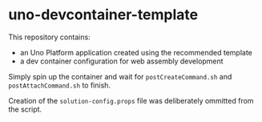 # uno-devcontainer-template

This repository contains:
- an Uno Platform application created using the recommended template
- a dev container configuration for web assembly development

Simply spin up the container and wait for `postCreateCommand.sh` and `postAttachCommand.sh` to finish.

Creation of the `solution-config.props` file was deliberately ommitted from the script.
